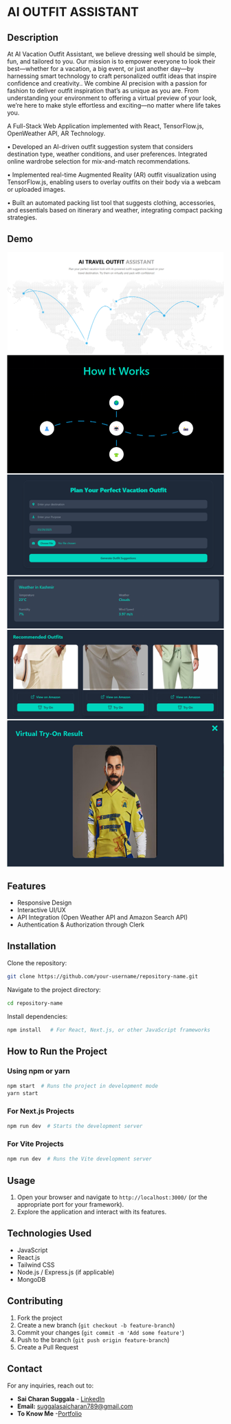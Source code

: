# AI OUTFIT ASSISTANT

## Description
At AI Vacation Outfit Assistant, we believe dressing well should be simple, fun, and tailored to you. 
Our mission is to empower everyone to look their best—whether for a vacation, a big event, 
or just another day—by harnessing smart technology to craft personalized outfit ideas that inspire confidence and creativity..
We combine AI precision with a passion for fashion to deliver outfit inspiration that’s as unique as you are. From understanding 
your environment to offering a virtual preview of your look, we’re here to make style effortless and exciting—no matter where life takes you.

A Full-Stack Web Application implemented with React, TensorFlow.js, OpenWeather API, AR Technology.

• Developed an AI-driven outfit suggestion system that considers destination type, weather conditions, and user
 preferences. Integrated online wardrobe selection for mix-and-match recommendations.
 
• Implemented real-time Augmented Reality (AR) outfit visualization using TensorFlow.js, enabling users to
 overlay outfits on their body via a webcam or uploaded images.
 
• Built an automated packing list tool that suggests clothing, accessories, and essentials based on itinerary and
 weather, integrating compact packing strategies. 

## Demo

![Project Demo](https://github.com/CharanSuggala26/Outfit-Assistant/blob/main/client/public/images/work3.png)
![Project Demo](https://github.com/CharanSuggala26/Outfit-Assistant/blob/main/client/public/images/work.png)
![Project Demo](https://github.com/CharanSuggala26/Outfit-Assistant/blob/main/client/public/images/work2.png)
![Project Demo](https://github.com/CharanSuggala26/Outfit-Assistant/blob/main/client/public/images/work4.png)
![Project Demo](https://github.com/CharanSuggala26/Outfit-Assistant/blob/main/client/public/images/work5.png)
![Project Demo](https://github.com/CharanSuggala26/Outfit-Assistant/blob/main/client/public/images/tryon.png)



## Features
- Responsive Design
- Interactive UI/UX
- API Integration (Open Weather API and Amazon Search API)
- Authentication & Authorization through Clerk

## Installation

Clone the repository:
```sh
git clone https://github.com/your-username/repository-name.git
```

Navigate to the project directory:
```sh
cd repository-name
```

Install dependencies:
```sh
npm install   # For React, Next.js, or other JavaScript frameworks
```

## How to Run the Project

### Using npm or yarn
```sh
npm start  # Runs the project in development mode
yarn start
```

### For Next.js Projects
```sh
npm run dev  # Starts the development server
```

### For Vite Projects
```sh
npm run dev  # Runs the Vite development server
```

## Usage
1. Open your browser and navigate to `http://localhost:3000/` (or the appropriate port for your framework).
2. Explore the application and interact with its features.

## Technologies Used
- JavaScript
- React.js
- Tailwind CSS 
- Node.js / Express.js (if applicable)
- MongoDB 

## Contributing
1. Fork the project
2. Create a new branch (`git checkout -b feature-branch`)
3. Commit your changes (`git commit -m 'Add some feature'`)
4. Push to the branch (`git push origin feature-branch`)
5. Create a Pull Request


## Contact
For any inquiries, reach out to:
- **Sai Charan Suggala** - [LinkedIn](https://www.linkedin.com/in/saicharansuggala/)
- **Email:** suggalasaicharan789@gmail.com
- **To Know Me** -[Portfolio](https://my-portfolio-lovat-six-79.vercel.app/)
